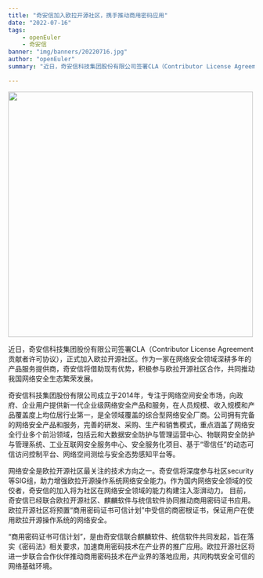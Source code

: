 ```yaml
---
title: "奇安信加入欧拉开源社区，携手推动商用密码应用"
date: "2022-07-16"
tags:
    - openEuler
    - 奇安信
banner: "img/banners/20220716.jpg"
author: "openEuler"
summary: "近日，奇安信科技集团股份有限公司签署CLA（Contributor License Agreement 贡献者许可协议），正式加入欧拉开源社区。"

---
```


<ClientOnly>
  <news-newsHeader />
</ClientOnly>

<div class="markdown">


<img src="/img/news/20220716/20220716.jpg" width="500">

近日，奇安信科技集团股份有限公司签署CLA（Contributor License Agreement 贡献者许可协议），正式加入欧拉开源社区。作为一家在网络安全领域深耕多年的产品服务提供商，奇安信将借助现有优势，积极参与欧拉开源社区合作，共同推动我国网络安全生态繁荣发展。

奇安信科技集团股份有限公司成立于2014年，专注于网络空间安全市场，向政府、企业用户提供新一代企业级网络安全产品和服务，在人员规模、收入规模和产品覆盖度上均位居行业第一，是全领域覆盖的综合型网络安全厂商。公司拥有完备的网络安全产品和服务，完善的研发、采购、生产和销售模式，重点涵盖了网络安全行业多个前沿领域，包括云和大数据安全防护与管理运营中心、物联网安全防护与管理系统、工业互联网安全服务中心、安全服务化项目、基于“零信任”的动态可信访问控制平台、网络空间测绘与安全态势感知平台等。

网络安全是欧拉开源社区最关注的技术方向之一。奇安信将深度参与社区security等SIG组，助力增强欧拉开源操作系统网络安全能力。作为国内网络安全领域的佼佼者，奇安信的加入将为社区在网络安全领域的能力构建注入澎湃动力。
目前，奇安信已经联合欧拉开源社区、麒麟软件与统信软件协同推动商用密码证书应用。欧拉开源社区将预置“商用密码证书可信计划”中受信的商密根证书，保证用户在使用欧拉开源操作系统的网络安全。

“商用密码证书可信计划”，是由奇安信联合麒麟软件、统信软件共同发起，旨在落实《密码法》相关要求，加速商用密码技术在产业界的推广应用。欧拉开源社区将进一步联合合作伙伴推动商用密码技术在产业界的落地应用，共同构筑安全可信的网络基础环境。

</div>
